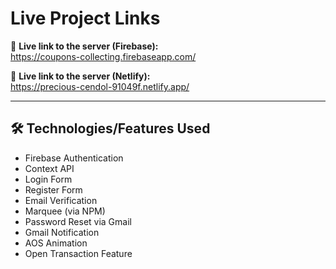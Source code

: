 # Live Project Links

🔗 **Live link to the server (Firebase):**  
https://coupons-collecting.firebaseapp.com/

🔗 **Live link to the server (Netlify):**  
https://precious-cendol-91049f.netlify.app/

---

## 🛠️ Technologies/Features Used

- Firebase Authentication  
- Context API  
- Login Form  
- Register Form  
- Email Verification  
- Marquee (via NPM)  
- Password Reset via Gmail  
- Gmail Notification  
- AOS Animation  
- Open Transaction Feature
